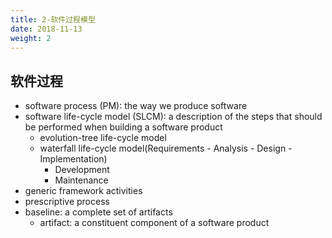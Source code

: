 ```yaml
---
title: 2-软件过程模型
date: 2018-11-13
weight: 2
---
```


## 软件过程

- software process (PM): the way we produce software
- software life-cycle model (SLCM): a description of the steps that should be performed when building a software product
  - evolution-tree life-cycle model
  - waterfall life-cycle model(Requirements - Analysis - Design - Implementation)
    - Development
    - Maintenance
- generic framework activities
- prescriptive process
- baseline: a complete set of artifacts
  - artifact: a constituent component of a software product